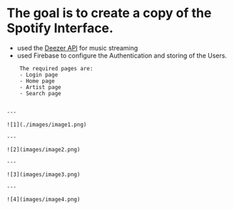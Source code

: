 # The goal is to create a copy of the Spotify Interface.

- used the [Deezer API](https://developers.deezer.com) for music streaming
- used Firebase to configure the Authentication and storing of the Users.

```
    The required pages are:
    - Login page
    - Home page
    - Artist page
    - Search page


---

![1](./images/image1.png)

---

![2](images/image2.png)

---

![3](images/image3.png)

---

![4](images/image4.png)
```
